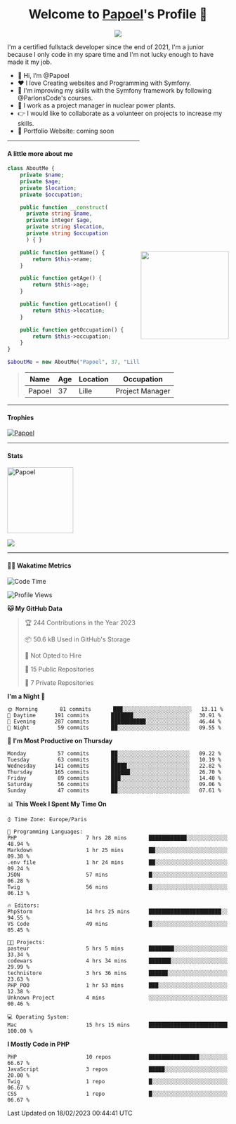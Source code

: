 <p align="center">
  <h1 align="center">Welcome to <a href="https://github.com/Papoel">Papoel</a>'s Profile 👋</h1>
</p>
<p align="center">
  <a align="center" href="https://github.com/DenverCoder1/readme-typing-svg"><img src="https://readme-typing-svg.herokuapp.com?&font=IBM+Plex+Sans&color=F72EE2&size=25&lines=Welcome+to+my+GitHub+Profile!;I'm+a+Junior+.+.+.;I'm+a+backend+developer;I'm+a+in+love+with+Symfony" /></a>
</p>
<p>I'm a certified fullstack developer since the end of 2021, I'm a junior because I only code in my spare time and I'm not lucky enough to have made it my job.
</p>

<div>
  <ul align="left">
    <li>👋 Hi, I’m @Papoel</li>
    <li>❤️ I love Creating websites and Programming with Symfony.</li>
    <li>🌱 I'm improving my skills with the Symfony framework by following @ParlonsCode's courses.</li>
    <li>💼 I work as a project manager in nuclear power plants.</li>
    <li>👉 I would like to collaborate as a volunteer on projects to increase my skills.</li>
    <li>🧐 Portfolio Website: coming soon</li>
  </ul>

<img align="right" style="width:200px; margin-top:50%; display:block;" src="https://media.giphy.com/media/M9gbBd9nbDrOTu1Mqx/giphy.gif">
</div>

---
#### A little more about me
```php
class AboutMe {
    private $name;
    private $age;
    private $location;
    private $occupation;

    public function __construct(
      private string $name, 
      private integer $age, 
      private string $location, 
      private string $occupation
      ) { }

    public function getName() {
        return $this->name;
    }

    public function getAge() {
        return $this->age;
    }

    public function getLocation() {
        return $this->location;
    }

    public function getOccupation() {
        return $this->occupation;
    }
}

$aboutMe = new AboutMe("Papoel", 37, "Lille", "Project Manager");
```
>| Name     | Age | Location   | Occupation     |
>|----------|-----|------------|----------------|
>| Papoel   | 37  | Lille      | Project Manager|

---
#### Trophies

<p align="left">
  <a href="https://github.com/Papoel/github-profile-trophy">
    <img src="https://github-profile-trophy.vercel.app/?username=Papoel&row=2&column=6&theme=onedark&column=8&no-frame=false&no-bg=false" 
         alt="Papoel">
  </a>
</p>

---
#### Stats
<p align="left">
  <img align="center" height="150em" src="https://github-readme-streak-stats.herokuapp.com/?user=Papoel&theme=onedark" alt="Papoel" />
</p>

<p>
<!-- GitHub Stats -->
<picture>
  <source 
    srcset="https://github-readme-stats.vercel.app/api?username=papoel&show_icons=true&theme=dark"
    media="(prefers-color-scheme: dark)"
  />
  <source
    srcset="https://github-readme-stats.vercel.app/api?username=papoel&show_icons=true"
    media="(prefers-color-scheme: light), (prefers-color-scheme: no-preference)"
  />
  <img src="https://github-readme-stats.vercel.app/api?username=papoel&show_icons=true" />
</picture>
</p>

----
####  🧑‍💻 Wakatime Metrics
<!--START_SECTION:waka-->
![Code Time](http://img.shields.io/badge/Code%20Time-3%2C077%20hrs%2034%20mins-blue)

![Profile Views](http://img.shields.io/badge/Profile%20Views-0-blue)

**🐱 My GitHub Data** 

> 🏆 244 Contributions in the Year 2023
 > 
> 📦 50.6 kB Used in GitHub's Storage 
 > 
> 🚫 Not Opted to Hire
 > 
> 📜 15 Public Repositories 
 > 
> 🔑 7 Private Repositories  
 > 
**I'm a Night 🦉** 

```text
🌞 Morning       81 commits       ███░░░░░░░░░░░░░░░░░░░░░░   13.11 % 
🌆 Daytime      191 commits       ███████░░░░░░░░░░░░░░░░░░   30.91 % 
🌃 Evening      287 commits       ███████████░░░░░░░░░░░░░░   46.44 % 
🌙 Night         59 commits       ██░░░░░░░░░░░░░░░░░░░░░░░   09.55 % 

```
📅 **I'm Most Productive on Thursday** 

```text
Monday          57 commits       ██░░░░░░░░░░░░░░░░░░░░░░░   09.22 % 
Tuesday         63 commits       ██░░░░░░░░░░░░░░░░░░░░░░░   10.19 % 
Wednesday      141 commits       █████░░░░░░░░░░░░░░░░░░░░   22.82 % 
Thursday       165 commits       ██████░░░░░░░░░░░░░░░░░░░   26.70 % 
Friday          89 commits       ███░░░░░░░░░░░░░░░░░░░░░░   14.40 % 
Saturday        56 commits       ██░░░░░░░░░░░░░░░░░░░░░░░   09.06 % 
Sunday          47 commits       ██░░░░░░░░░░░░░░░░░░░░░░░   07.61 % 

```


📊 **This Week I Spent My Time On** 

```text
⌚︎ Time Zone: Europe/Paris

💬 Programming Languages: 
PHP                      7 hrs 28 mins       ████████████░░░░░░░░░░░░░   48.94 % 
Markdown                 1 hr 25 mins        ██░░░░░░░░░░░░░░░░░░░░░░░   09.38 % 
.env file                1 hr 24 mins        ██░░░░░░░░░░░░░░░░░░░░░░░   09.24 % 
JSON                     57 mins             █░░░░░░░░░░░░░░░░░░░░░░░░   06.28 % 
Twig                     56 mins             █░░░░░░░░░░░░░░░░░░░░░░░░   06.13 % 

🔥 Editors: 
PhpStorm                 14 hrs 25 mins      ███████████████████████░░   94.55 % 
VS Code                  49 mins             █░░░░░░░░░░░░░░░░░░░░░░░░   05.45 % 

🐱‍💻 Projects: 
pasteur                  5 hrs 5 mins        ████████░░░░░░░░░░░░░░░░░   33.34 % 
codewars                 4 hrs 34 mins       ███████░░░░░░░░░░░░░░░░░░   29.99 % 
technistore              3 hrs 36 mins       ██████░░░░░░░░░░░░░░░░░░░   23.63 % 
PHP_POO                  1 hr 53 mins        ███░░░░░░░░░░░░░░░░░░░░░░   12.38 % 
Unknown Project          4 mins              ░░░░░░░░░░░░░░░░░░░░░░░░░   00.46 % 

💻 Operating System: 
Mac                      15 hrs 15 mins      █████████████████████████   100.00 % 

```

**I Mostly Code in PHP** 

```text
PHP                      10 repos            ████████████████░░░░░░░░░   66.67 % 
JavaScript               3 repos             █████░░░░░░░░░░░░░░░░░░░░   20.00 % 
Twig                     1 repo              █░░░░░░░░░░░░░░░░░░░░░░░░   06.67 % 
CSS                      1 repo              █░░░░░░░░░░░░░░░░░░░░░░░░   06.67 % 

```



 Last Updated on 18/02/2023 00:44:41 UTC
<!--END_SECTION:waka-->

